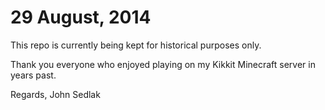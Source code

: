 # 29 August, 2014

This repo is currently being kept for historical purposes only. 

Thank you everyone who enjoyed playing on my Kikkit Minecraft server in years past.

Regards,
John Sedlak

